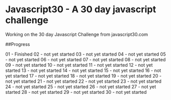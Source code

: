 # Javascript30 - A 30 day javascript challenge

Working on the 30 day Javascript Challenge from javascript30.com

##Progress

01 - Finished 
02 - not yet started
03 - not yet started
04 - not yet started
05 - not yet started
06 - not yet started
07 - not yet started
08 - not yet started
09 - not yet started
10 - not yet started
11 - not yet started
12 - not yet started
13 - not yet started
14 - not yet started
15 - not yet started
16 - not yet started
17 - not yet started
18 - not yet started
19 - not yet started
20 - not yet started
21 - not yet started
22 - not yet started
23 - not yet started
24 - not yet started
25 - not yet started
26 - not yet started
27 - not yet started
28 - not yet started
29 - not yet started
30 - not yet started
